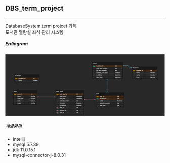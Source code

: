 ## DBS_term_project
<hr>
DatabaseSystem term projcet 과제 <br>
도서관 열람실 좌석 관리 시스템

##### Erdiagram
![img.png](img.png)
##### 개발환경
* intellij
* mysql 5.7.39
* jdk 11.0.15.1
* mysql-connector-j-8.0.31




